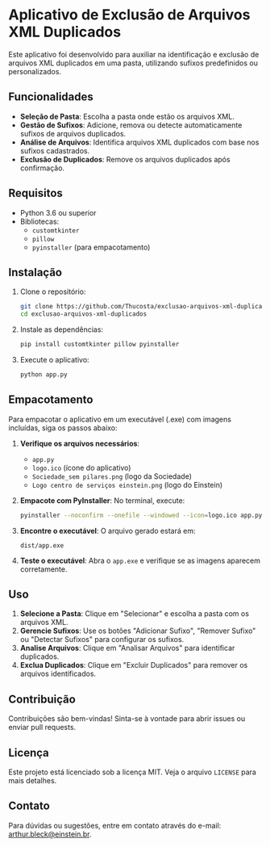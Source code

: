 # Aplicativo de Exclusão de Arquivos XML Duplicados

Este aplicativo foi desenvolvido para auxiliar na identificação e exclusão de arquivos XML duplicados em uma pasta, utilizando sufixos predefinidos ou personalizados.

## Funcionalidades

- **Seleção de Pasta**: Escolha a pasta onde estão os arquivos XML.
- **Gestão de Sufixos**: Adicione, remova ou detecte automaticamente sufixos de arquivos duplicados.
- **Análise de Arquivos**: Identifica arquivos XML duplicados com base nos sufixos cadastrados.
- **Exclusão de Duplicados**: Remove os arquivos duplicados após confirmação.

## Requisitos

- Python 3.6 ou superior
- Bibliotecas:
  - `customtkinter`
  - `pillow`
  - `pyinstaller` (para empacotamento)

## Instalação

1. Clone o repositório:
   ```sh
   git clone https://github.com/Thucosta/exclusao-arquivos-xml-duplicados.git
   cd exclusao-arquivos-xml-duplicados
   ```

2. Instale as dependências:
   ```sh
   pip install customtkinter pillow pyinstaller
   ```

3. Execute o aplicativo:
   ```sh
   python app.py
   ```

## Empacotamento

Para empacotar o aplicativo em um executável (.exe) com imagens incluídas, siga os passos abaixo:

1. **Verifique os arquivos necessários**:
   - `app.py`
   - `logo.ico` (ícone do aplicativo)
   - `Sociedade_sem pilares.png` (logo da Sociedade)
   - `Logo centro de serviços einstein.png` (logo do Einstein)

2. **Empacote com PyInstaller**:
   No terminal, execute:
   ```sh
   pyinstaller --noconfirm --onefile --windowed --icon=logo.ico app.py --add-data "Sociedade_sem pilares.png;." --add-data "Logo centro de serviços einstein.png;."
   ```

3. **Encontre o executável**:
   O arquivo gerado estará em:
   ```
   dist/app.exe
   ```

4. **Teste o executável**:
   Abra o `app.exe` e verifique se as imagens aparecem corretamente.

## Uso

1. **Selecione a Pasta**: Clique em "Selecionar" e escolha a pasta com os arquivos XML.
2. **Gerencie Sufixos**: Use os botões "Adicionar Sufixo", "Remover Sufixo" ou "Detectar Sufixos" para configurar os sufixos.
3. **Analise Arquivos**: Clique em "Analisar Arquivos" para identificar duplicados.
4. **Exclua Duplicados**: Clique em "Excluir Duplicados" para remover os arquivos identificados.

## Contribuição

Contribuições são bem-vindas! Sinta-se à vontade para abrir issues ou enviar pull requests.

## Licença

Este projeto está licenciado sob a licença MIT. Veja o arquivo `LICENSE` para mais detalhes.

## Contato

Para dúvidas ou sugestões, entre em contato através do e-mail: [arthur.bleck@einstein.br](mailto:arthur.bleck@einstein.br). 
